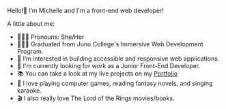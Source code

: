 Hello!👋 
I’m Michelle and I'm a front-end web developer!

A little about me:
- 🧝🏻‍♀️ Pronouns: She/Her
- 👩🏻‍🎓 Graduated from Juno College's Immersive Web Development Program.
- 👀 I’m interested in building accessible and responsive web applications.
- 🔎 I'm currently looking for work as a Junior Front-End Developer.
- 📚 You can take a look at my live projects on my [Portfolio](https://www.michellelven.com/)
- 💖 I love playing computer games, reading fantasy novels, and singing karaoke.
- 🎬 I also really love The Lord of the Rings movies/books.
